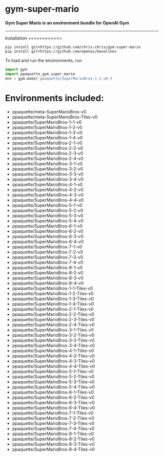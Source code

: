 # gym-super-mario
#### **Gym Super Mario is an environment bundle for OpenAI Gym**
---
<div id="installation"></div>Installation
============

```shell
pip install git+https://github.com/chris-chris/gym-super-mario
pip install git+https://github.com/openai/baselines
```

 To load and run the environments, run

```python
import gym
import ppaquette_gym_super_mario
env = gym.make('ppaquette/SuperMarioBros-1-1-v0')
```

Environments included:
============
- ppaquette/meta-SuperMarioBros-v0
- ppaquette/meta-SuperMarioBros-Tiles-v0
- ppaquette/SuperMarioBros-1-1-v0
- ppaquette/SuperMarioBros-1-2-v0
- ppaquette/SuperMarioBros-1-3-v0
- ppaquette/SuperMarioBros-1-4-v0
- ppaquette/SuperMarioBros-2-1-v0
- ppaquette/SuperMarioBros-2-2-v0
- ppaquette/SuperMarioBros-2-3-v0
- ppaquette/SuperMarioBros-2-4-v0
- ppaquette/SuperMarioBros-3-1-v0
- ppaquette/SuperMarioBros-3-2-v0
- ppaquette/SuperMarioBros-3-3-v0
- ppaquette/SuperMarioBros-3-4-v0
- ppaquette/SuperMarioBros-4-1-v0
- ppaquette/SuperMarioBros-4-2-v0
- ppaquette/SuperMarioBros-4-3-v0
- ppaquette/SuperMarioBros-4-4-v0
- ppaquette/SuperMarioBros-5-1-v0
- ppaquette/SuperMarioBros-5-2-v0
- ppaquette/SuperMarioBros-5-3-v0
- ppaquette/SuperMarioBros-5-4-v0
- ppaquette/SuperMarioBros-6-1-v0
- ppaquette/SuperMarioBros-6-2-v0
- ppaquette/SuperMarioBros-6-3-v0
- ppaquette/SuperMarioBros-6-4-v0
- ppaquette/SuperMarioBros-7-1-v0
- ppaquette/SuperMarioBros-7-2-v0
- ppaquette/SuperMarioBros-7-3-v0
- ppaquette/SuperMarioBros-7-4-v0
- ppaquette/SuperMarioBros-8-1-v0
- ppaquette/SuperMarioBros-8-2-v0
- ppaquette/SuperMarioBros-8-3-v0
- ppaquette/SuperMarioBros-8-4-v0
- ppaquette/SuperMarioBros-1-1-Tiles-v0
- ppaquette/SuperMarioBros-1-2-Tiles-v0
- ppaquette/SuperMarioBros-1-3-Tiles-v0
- ppaquette/SuperMarioBros-1-4-Tiles-v0
- ppaquette/SuperMarioBros-2-1-Tiles-v0
- ppaquette/SuperMarioBros-2-2-Tiles-v0
- ppaquette/SuperMarioBros-2-3-Tiles-v0
- ppaquette/SuperMarioBros-2-4-Tiles-v0
- ppaquette/SuperMarioBros-3-1-Tiles-v0
- ppaquette/SuperMarioBros-3-2-Tiles-v0
- ppaquette/SuperMarioBros-3-3-Tiles-v0
- ppaquette/SuperMarioBros-3-4-Tiles-v0
- ppaquette/SuperMarioBros-4-1-Tiles-v0
- ppaquette/SuperMarioBros-4-2-Tiles-v0
- ppaquette/SuperMarioBros-4-3-Tiles-v0
- ppaquette/SuperMarioBros-4-4-Tiles-v0
- ppaquette/SuperMarioBros-5-1-Tiles-v0
- ppaquette/SuperMarioBros-5-2-Tiles-v0
- ppaquette/SuperMarioBros-5-3-Tiles-v0
- ppaquette/SuperMarioBros-5-4-Tiles-v0
- ppaquette/SuperMarioBros-6-1-Tiles-v0
- ppaquette/SuperMarioBros-6-2-Tiles-v0
- ppaquette/SuperMarioBros-6-3-Tiles-v0
- ppaquette/SuperMarioBros-6-4-Tiles-v0
- ppaquette/SuperMarioBros-7-1-Tiles-v0
- ppaquette/SuperMarioBros-7-2-Tiles-v0
- ppaquette/SuperMarioBros-7-3-Tiles-v0
- ppaquette/SuperMarioBros-7-4-Tiles-v0
- ppaquette/SuperMarioBros-8-1-Tiles-v0
- ppaquette/SuperMarioBros-8-2-Tiles-v0
- ppaquette/SuperMarioBros-8-3-Tiles-v0
- ppaquette/SuperMarioBros-8-4-Tiles-v0
